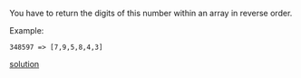 You have to return the digits of this number within an array in reverse order.

Example:

```
348597 => [7,9,5,8,4,3]
```

[solution](../solution/Convert\%20number\%20to\%20reversed\%20array\%20of\%20digits.js)